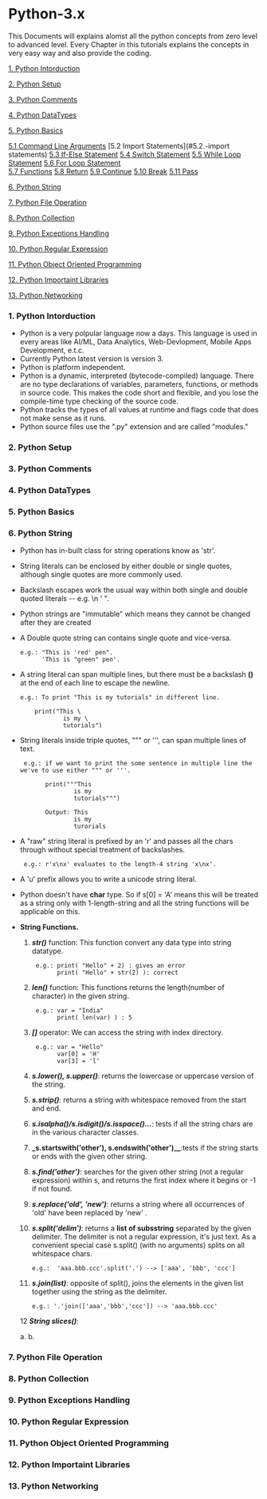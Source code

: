 # Python-3.x

This Documents will explains alomst all the python concepts from zero level to advanced level. Every Chapter in this tutorials explains the concepts in very easy way and also provide the coding.

[1. Python Intorduction](#1.-python-introduction)

[2. Python Setup](#2.-python-setup)

[3. Python Comments](#3.-python-comments)

[4. Python DataTypes](#4.-python-datatypes)

[5. Python Basics](#5.-python-basics)

  [5.1 Command Line Arguments](#5.1.-command-line-arguments)
  [5.2 Import Statements](#5.2.-import statements)
  [5.3 If-Else Statement](#5.3.-if-else-statement)
  [5.4 Switch Statement](#5.4.-switch-statement)
  [5.5 While Loop Statement](#5.5-while-loop-statement)
  [5.6 For Loop Statement](#5.6.-for-loop-statement)  
  [5.7 Functions](#5.7.-functions)
  [5.8 Return](#5.8.-return)
  [5.9 Continue](#5.9.-continue)
  [5.10 Break](#5.10.-break)
  [5.11 Pass](#5.11.-pass)

[6. Python String](#6.-python-string)

[7. Python File Operation](#7.-python-file-operation)

[8. Python Collection](#8.-python-colllection)

[9. Python Exceptions Handling](#9.-python-exception-handling)

[10. Python Regular Expression](#10.-python-regular-expression)

[11. Python Object Oriented Programming](#11.-python-object-oriented-programming)

[12. Python Importaint Libraries](#12.-python-importaint-libraries)

[13. Python Networking](#13.-python-networking)



### 1. Python Intorduction
  - Python is a very polpular language now a days. This language is used in every areas like AI/ML, Data Analytics, Web-Devlopment, Mobile Apps Development, e.t.c.
  - Currently Python latest version is version 3.
  - Python is platform independent.
  - Python is a dynamic, interpreted (bytecode-compiled) language. There are no type declarations of variables, parameters, functions, or methods in source code. This makes the code short and flexible, and you lose the compile-time type checking of the source code.
  - Python tracks the types of all values at runtime and flags code that does not make sense as it runs. 
  - Python source files use the ".py" extension and are called "modules."


### 2. Python Setup

### 3. Python Comments

### 4. Python DataTypes

### 5. Python Basics

### 6. Python String
  - Python has in-built class for string operations know as 'str'.
  - String literals can be enclosed by either double or single quotes, although single quotes are more commonly used. 
  - Backslash escapes work the usual way within both single and double quoted literals -- e.g. \n \' \".
  - Python strings are "immutable" which means they cannot be changed after they are created
  - A Double quote string can contains single quote and vice-versa.
      
        e.g.: "This is 'red' pen".
              'This is "green" pen'.
  - A string literal can span multiple lines, but there must be a backslash **(\)** at the end of each line to escape the newline.
  
        e.g.: To print "This is my tutorials" in different line.
        
            print("This \
                    is my \
                    tutorials")
   - String literals inside triple quotes, """ or ''', can span multiple lines of text.
   
          e.g.: if we want to print the some sentence in multiple line the  we've to use either """ or '''.
          
                print("""This 
                        is my
                        tutorials""")
                
                Output: This
                        is my
                        turorials
   - A "raw" string literal is prefixed by an 'r' and passes all the chars through without special treatment of backslashes.
    
          e.g.: r'x\nx' evaluates to the length-4 string 'x\nx'.
          
   - A 'u' prefix allows you to write a unicode string literal.
   
   - Python doesn't have **char** type. So if s[0] = 'A' means this will be treated as a string only with 1-length-string and all the string functions will be applicable on this.
   
   
   - **String Functions.**
      
      1. **_str()_** function: This function convert any data type into string datatype.
        
              e.g.: print( "Hello" + 2) : gives an error
                    print( "Hello" + str(2) ): correct
                    
      2. **_len()_** function: This functions returns the length(number of character) in the given string.
      
              e.g.: var = "India"
                    print( len(var) ) : 5
      
      3. **_[]_** operator: We can access the string with index directory.
      
              e.g.: var = "Hello"
                    var[0] = 'H'
                    var[3] = 'l'
                    
      4. **_s.lower(), s.upper()_**: returns the lowercase or uppercase version of the string.
      
      5. **_s.strip()_**: returns a string with whitespace removed from the start and end.
      
      6. **_s.isalpha()/s.isdigit()/s.isspace()..._**: tests if all the string chars are in the various character classes.
      
      7. **_s.startswith('other'), s.endswith('other')__**:tests if the string starts or ends with the given other string.
      
      8. **_s.find('other')_**: searches for the given other string (not a regular expression) within s, and returns the first index where it begins or -1 if not found.
      
      9. **_s.replace('old', 'new')_**: returns a string where all occurrences of 'old' have been replaced by 'new' .
      
      10. **_s.split('delim')_**: returns a **list of subsstring** separated by the given delimiter. The delimiter is not a regular expression, it's just text.
      As a convenient special case s.split() (with no arguments) splits on all whitespace chars.
      
              e.g.:  'aaa.bbb.ccc'.split('.') --> ['aaa', 'bbb', 'ccc']
              
      
      11. **_s.join(list)_**: opposite of split(), joins the elements in the given list together using the string as the delimiter.
      
              e.g.: '.'join(['aaa','bbb','ccc']) --> 'aaa.bbb.ccc'
      
      12 **_String slices()_**:
      
        a.
        b.
         
              
      
      
### 7. Python File Operation


### 8. Python Collection

### 9. Python Exceptions Handling

### 10. Python Regular Expression

### 11. Python Object Oriented Programming

### 12. Python Importaint Libraries

### 13. Python Networking
